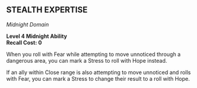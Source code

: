 ## STEALTH EXPERTISE  
_Midnight Domain_

**Level 4 Midnight Ability**  
**Recall Cost: 0**  

When you roll with Fear while attempting to move unnoticed through a dangerous area, you can mark a Stress to roll with Hope instead.  

If an ally within Close range is also attempting to move unnoticed and rolls with Fear, you can mark a Stress to change their result to a roll with Hope.

